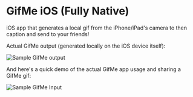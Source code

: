 # GifMe iOS (Fully Native)
iOS app that generates a local gif from the iPhone/iPad's camera to then caption and send to your friends!

Actual GifMe output (generated locally on the iOS device itself):

![Sample GifMe output](http://cazares.github.io/images/gif-me-output-demo.GIF)

And here's a quick demo of the actual GifMe app usage and sharing a GifMe gif:

![Sample GifMe Input](http://cazares.github.io/images/gif-me-usage-demo-gif.gif)
